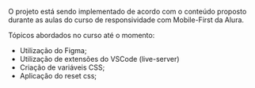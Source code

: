 O projeto está sendo implementado de acordo com o conteúdo proposto durante as aulas do curso de responsividade com Mobile-First da Alura.

Tópicos abordados no curso até o momento:
- Utilização do Figma;
- Utilização de extensões do VSCode (live-server)
- Criação de variáveis CSS;
- Aplicação do reset css;
